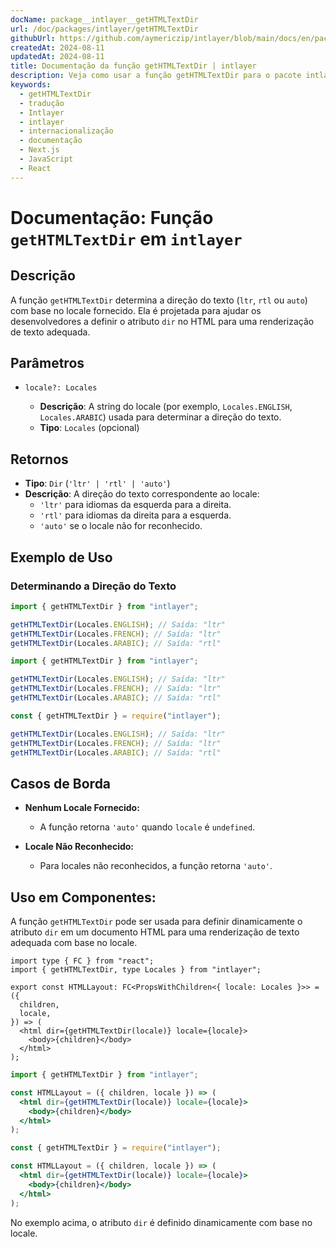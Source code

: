 ```yaml
---
docName: package__intlayer__getHTMLTextDir
url: /doc/packages/intlayer/getHTMLTextDir
githubUrl: https://github.com/aymericzip/intlayer/blob/main/docs/en/packages/intlayer/getHTMLTextDir.md
createdAt: 2024-08-11
updatedAt: 2024-08-11
title: Documentação da função getHTMLTextDir | intlayer
description: Veja como usar a função getHTMLTextDir para o pacote intlayer
keywords:
  - getHTMLTextDir
  - tradução
  - Intlayer
  - intlayer
  - internacionalização
  - documentação
  - Next.js
  - JavaScript
  - React
---
```


# Documentação: Função `getHTMLTextDir` em `intlayer`

## Descrição

A função `getHTMLTextDir` determina a direção do texto (`ltr`, `rtl` ou `auto`) com base no locale fornecido. Ela é projetada para ajudar os desenvolvedores a definir o atributo `dir` no HTML para uma renderização de texto adequada.

## Parâmetros

- `locale?: Locales`

  - **Descrição**: A string do locale (por exemplo, `Locales.ENGLISH`, `Locales.ARABIC`) usada para determinar a direção do texto.
  - **Tipo**: `Locales` (opcional)

## Retornos

- **Tipo**: `Dir` (`'ltr' | 'rtl' | 'auto'`)
- **Descrição**: A direção do texto correspondente ao locale:
  - `'ltr'` para idiomas da esquerda para a direita.
  - `'rtl'` para idiomas da direita para a esquerda.
  - `'auto'` se o locale não for reconhecido.

## Exemplo de Uso

### Determinando a Direção do Texto

```typescript codeFormat="typescript"
import { getHTMLTextDir } from "intlayer";

getHTMLTextDir(Locales.ENGLISH); // Saída: "ltr"
getHTMLTextDir(Locales.FRENCH); // Saída: "ltr"
getHTMLTextDir(Locales.ARABIC); // Saída: "rtl"
```

```javascript codeFormat="esm"
import { getHTMLTextDir } from "intlayer";

getHTMLTextDir(Locales.ENGLISH); // Saída: "ltr"
getHTMLTextDir(Locales.FRENCH); // Saída: "ltr"
getHTMLTextDir(Locales.ARABIC); // Saída: "rtl"
```

```javascript codeFormat="commonjs"
const { getHTMLTextDir } = require("intlayer");

getHTMLTextDir(Locales.ENGLISH); // Saída: "ltr"
getHTMLTextDir(Locales.FRENCH); // Saída: "ltr"
getHTMLTextDir(Locales.ARABIC); // Saída: "rtl"
```

## Casos de Borda

- **Nenhum Locale Fornecido:**

  - A função retorna `'auto'` quando `locale` é `undefined`.

- **Locale Não Reconhecido:**
  - Para locales não reconhecidos, a função retorna `'auto'`.

## Uso em Componentes:

A função `getHTMLTextDir` pode ser usada para definir dinamicamente o atributo `dir` em um documento HTML para uma renderização de texto adequada com base no locale.

```tsx codeFormat="typescript"
import type { FC } from "react";
import { getHTMLTextDir, type Locales } from "intlayer";

export const HTMLLayout: FC<PropsWithChildren<{ locale: Locales }>> = ({
  children,
  locale,
}) => (
  <html dir={getHTMLTextDir(locale)} locale={locale}>
    <body>{children}</body>
  </html>
);
```

```jsx codeFormat="esm"
import { getHTMLTextDir } from "intlayer";

const HTMLLayout = ({ children, locale }) => (
  <html dir={getHTMLTextDir(locale)} locale={locale}>
    <body>{children}</body>
  </html>
);
```

```jsx codeFormat="commonjs"
const { getHTMLTextDir } = require("intlayer");

const HTMLLayout = ({ children, locale }) => (
  <html dir={getHTMLTextDir(locale)} locale={locale}>
    <body>{children}</body>
  </html>
);
```

No exemplo acima, o atributo `dir` é definido dinamicamente com base no locale.
